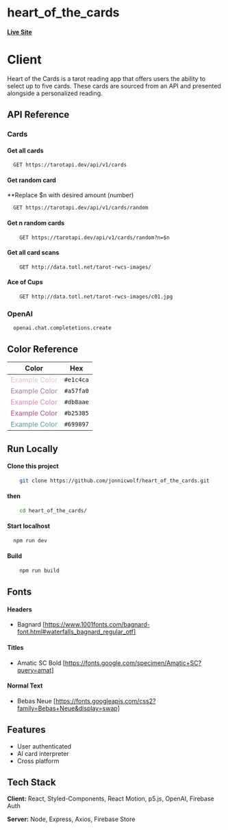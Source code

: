 # heart_of_the_cards

#### [Live Site](https://cartomancerssecrets.netlify.app)

# Client
Heart of the Cards is a tarot reading app that offers users the ability to select up to five cards. These cards are sourced from an API and presented alongside a personalized reading.

## API Reference
### Cards
#### Get all cards
```http
  GET https://tarotapi.dev/api/v1/cards
```

#### Get random card
**Replace $n with desired amount (number)
```http
  GET https://tarotapi.dev/api/v1/cards/random
```

#### Get n random cards
```http
    GET https://tarotapi.dev/api/v1/cards/random?n=$n
```

#### Get all card scans
```http
    GET http://data.totl.net/tarot-rwcs-images/
```

#### Ace of Cups
```http
    GET http://data.totl.net/tarot-rwcs-images/c01.jpg
```

### OpenAI
```
  openai.chat.completetions.create
```


## Color Reference

| Color             | Hex                                                                |
| ----------------- | ------------------------------------------------------------------ |
| <span style="color:#e1c4ca">Example Color</span> | `#e1c4ca` |
| <span style="color:#a57fa0">Example Color</span> | `#a57fa0` |
| <span style="color:#db8aae">Example Color</span> | `#db8aae` |
| <span style="color:#b25385">Example Color</span> | `#b25385` |
| <span style="color:#699897">Example Color</span> | `#699897` |



## Run Locally
#### Clone this project
```bash
    git clone https://github.com/jonnicwolf/heart_of_the_cards.git
```
#### then
```bash
    cd heart_of_the_cards/
```
#### Start localhost
```bash
  npm run dev
```
#### Build
```bash
    npm run build
```


## Fonts
#### Headers
- Bagnard [https://www.1001fonts.com/bagnard-font.html#waterfalls_bagnard_regular_otf]
#### Titles
- Amatic SC Bold [https://fonts.google.com/specimen/Amatic+SC?query=amat]
#### Normal Text
- Bebas Neue [https://fonts.googleapis.com/css2?family=Bebas+Neue&display=swap]


## Features
- User authenticated
- AI card interpreter
- Cross platform

## Tech Stack

**Client:** React, Styled-Components, React Motion, p5.js, OpenAI, Firebase Auth

**Server:** Node, Express, Axios, Firebase Store
